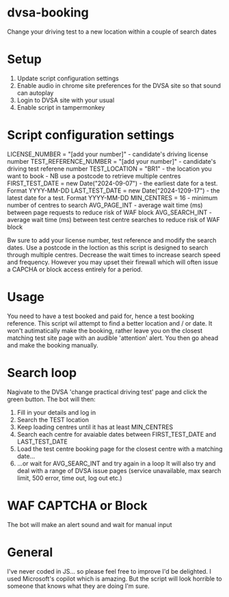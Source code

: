 # dvsa-booking
Change your driving test to a new location within a couple of search dates

# Setup
1. Update script configuration settings
2. Enable audio in chrome site preferences for the DVSA site so that sound can autoplay
3. Login to DVSA site with your usual
4. Enable script in tampermonkey

# Script configuration settings
 LICENSE_NUMBER = "[add your number]" - candidate's driving license number
 TEST_REFERENCE_NUMBER = "[add your number]" - candidate's driving test referene number
 TEST_LOCATION = "BR1" - the location you want to book - NB use a postcode to retrieve multiple centres
 FIRST_TEST_DATE = new Date("2024-09-07") - the earliest date for a test. Format YYYY-MM-DD
 LAST_TEST_DATE = new Date("2024-1209-17") - the latest date for a test. Format YYYY-MM-DD
 MIN_CENTRES = 16 - minimum number of centres to search
 AVG_PAGE_INT - average wait time (ms) between page requests to reduce risk of WAF block
 AVG_SEARCH_INT - average wait time (ms) between test centre searches to reduce risk of WAF block

Bw sure to add your license number, test reference and modify the search dates. Use a postcode in the loction as this script is designed to search through multiple centres. Decrease the wait times to increase search speed and frequency. However you may upset their firewall which will often issue a CAPCHA or block access entirely for a period.

# Usage
You need to have a test booked and paid for, hence a test booking reference. This script wil attempt to find a better location and / or date. It won't autimatically make the booking, rather leave you on the closest matching test site page with an audible 'attention' alert. You then go ahead and make the booking manually.

# Search loop
Nagivate to the DVSA 'change practical driving test' page and click the green button. The bot will then:
1. Fill in your details and log in
2. Search the TEST location
3. Keep loading centres until it has at least MIN_CENTRES
4. Search each centre for avaiable dates between FIRST_TEST_DATE and LAST_TEST_DATE
5. Load the test centre booking page for the closest centre with a matching date...
6. ...or wait for AVG_SEARC_INT and try again in a loop
It will also try and deal with a range of DVSA issue pages (service unavailable, max search limit, 500 error, time out, log out etc.)

# WAF CAPTCHA or Block
The bot will make an alert sound and wait for manual input

# General
I've never coded in JS... so please feel free to improve I'd be delighted. I used Microsoft's copilot which is amazing. But the script will look horrible to someone that knows what they are doing I'm sure.
